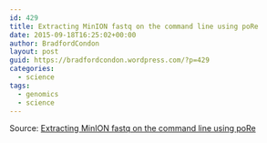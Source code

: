 ```yaml
---
id: 429
title: Extracting MinION fastq on the command line using poRe
date: 2015-09-18T16:25:02+00:00
author: BradfordCondon
layout: post
guid: https://bradfordcondon.wordpress.com/?p=429
categories:
  - science
tags:
  - genomics
  - science
---
```

Source: [Extracting MinION fastq on the command line using poRe](https://biomickwatson.wordpress.com/2015/09/18/extracting-minion-fastq-on-the-command-line-using-pore/)